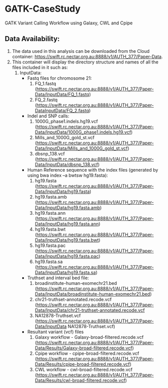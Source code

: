 # GATK-CaseStudy
GATK Variant Calling Workflow using Galaxy, CWL and Cpipe
## Data Availability: 
1. The data used in this analysis can be downloaded from the Cloud container: https://swift.rc.nectar.org.au:8888/v1/AUTH_377/Paper-Data.
2. This container will display the directory structure and names of all the files included in it such as: 
   1. InputData:
      * Fastq files for chromosome 21:
        1. FQ_1.fastq (https://swift.rc.nectar.org.au:8888/v1/AUTH_377/Paper-Data/InputData/FQ_1.fastq)
        2. FQ_2.fastq (https://swift.rc.nectar.org.au:8888/v1/AUTH_377/Paper-DataInputData/FQ_2.fastq)
      * Indel and SNP calls:
        1. 1000G_phase1.indels.hg19.vcf (https://swift.rc.nectar.org.au:8888/v1/AUTH_377/Paper-Data/InputData/1000G_phase1.indels.hg19.vcf)
        2. Mills_and_1000G_gold_st.vcf (https://swift.rc.nectar.org.au:8888/v1/AUTH_377/Paper-Data/InputData/Mills_and_1000G_gold_st.vcf)
        3. dbsnp_138.vcf (https://swift.rc.nectar.org.au:8888/v1/AUTH_377/Paper-Data/InputData/dbsnp_138.vcf)
      * Human Reference sequence with the index files (generated by using bwa index –a bwtsw hg19.fasta):
        1. hg19.fasta (https://swift.rc.nectar.org.au:8888/v1/AUTH_377/Paper-Data/InputData/hg19.fasta)
        2. hg19.fasta.amb (https://swift.rc.nectar.org.au:8888/v1/AUTH_377/Paper-Data/InputData/hg19.fasta.amb)
        3. hg19.fasta.ann (https://swift.rc.nectar.org.au:8888/v1/AUTH_377/Paper-Data/InputData/hg19.fasta.ann)
        4. hg19.fasta.bwt (https://swift.rc.nectar.org.au:8888/v1/AUTH_377/Paper-Data/InputData/hg19.fasta.bwt)
        5. hg19.fasta.pac (https://swift.rc.nectar.org.au:8888/v1/AUTH_377/Paper-Data/InputData/hg19.fasta.pac)
        6. hg19.fasta.sa (https://swift.rc.nectar.org.au:8888/v1/AUTH_377/Paper-Data/InputData/hg19.fasta.sa)
      * Truthset and interval bed file:
        1. broadinstitute-human-exomechr21.bed (https://swift.rc.nectar.org.au:8888/v1/AUTH_377/Paper-Data/InputData/broadinstitute-human-exomechr21.bed)
        2. chr21-truthset-annotated.recode.vcf (https://swift.rc.nectar.org.au:8888/v1/AUTH_377/Paper-Data/InputData/chr21-truthset-annotated.recode.vcf
        3. NA12878-Truthset.vcf (https://swift.rc.nectar.org.au:8888/v1/AUTH_377/Paper-Data/InputData NA12878-Truthset.vcf)
      * Resultant variant (vcf) files
        1. Galaxy workflow - Galaxy-broad-filtered.recode.vcf (https://swift.rc.nectar.org.au:8888/v1/AUTH_377/Paper-Data/Results/Galaxy-broad-filtered.recode.vcf)
        2. Cpipe workflow - cpipe-broad-filtered.recode.vcf (https://swift.rc.nectar.org.au:8888/v1/AUTH_377/Paper-Data/Results/cpipe-broad-filtered.recode.vcf)
        3. CWL workflow - cwl-broad-filtered.recode.vcf (https://swift.rc.nectar.org.au:8888/v1/AUTH_377/Paper-Data/Results/cwl-broad-filtered.recode.vcf)


